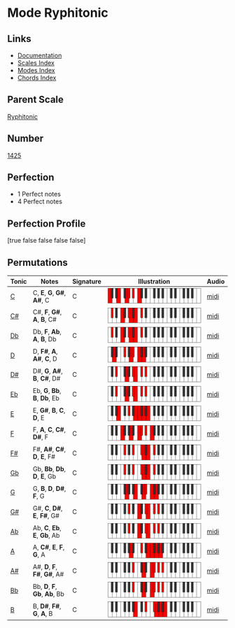 # Mode Ryphitonic

## Links

- [Documentation](index.md)
- [Scales Index](Scales.md)
- [Modes Index](Modes.md)
- [Chords Index](Chords.md)

## Parent Scale

[Ryphitonic](ScaleRyphitonic.md)

## Number

[1425](https://ianring.com/musictheory/scales/1425)

## Perfection

- 1 Perfect notes
- 4 Perfect notes

## Perfection Profile

[true false false false false]

## Permutations

| Tonic | Notes | Signature | Illustration | Audio |
|-------|-------|-----------|--------------|-------|
| [C](ModeCNaturalRyphitonic.md) | C, **E**, **G**, **G#**, **A#**, C | C | ![CNaturalRyphitonic](ModeCNaturalRyphitonic.png) | [midi](https://github.com/edipermadi/music/blob/main/docs/ModeCNaturalRyphitonic.mid?raw=true) |
| [C#](ModeCSharpRyphitonic.md) | C#, **F**, **G#**, **A**, **B**, C# | C | ![CSharpRyphitonic](ModeCSharpRyphitonic.png) | [midi](https://github.com/edipermadi/music/blob/main/docs/ModeCSharpRyphitonic.mid?raw=true) |
| [Db](ModeDFlatRyphitonic.md) | Db, **F**, **Ab**, **A**, **B**, Db | C | ![DFlatRyphitonic](ModeDFlatRyphitonic.png) | [midi](https://github.com/edipermadi/music/blob/main/docs/ModeDFlatRyphitonic.mid?raw=true) |
| [D](ModeDNaturalRyphitonic.md) | D, **F#**, **A**, **A#**, **C**, D | C | ![DNaturalRyphitonic](ModeDNaturalRyphitonic.png) | [midi](https://github.com/edipermadi/music/blob/main/docs/ModeDNaturalRyphitonic.mid?raw=true) |
| [D#](ModeDSharpRyphitonic.md) | D#, **G**, **A#**, **B**, **C#**, D# | C | ![DSharpRyphitonic](ModeDSharpRyphitonic.png) | [midi](https://github.com/edipermadi/music/blob/main/docs/ModeDSharpRyphitonic.mid?raw=true) |
| [Eb](ModeEFlatRyphitonic.md) | Eb, **G**, **Bb**, **B**, **Db**, Eb | C | ![EFlatRyphitonic](ModeEFlatRyphitonic.png) | [midi](https://github.com/edipermadi/music/blob/main/docs/ModeEFlatRyphitonic.mid?raw=true) |
| [E](ModeENaturalRyphitonic.md) | E, **G#**, **B**, **C**, **D**, E | C | ![ENaturalRyphitonic](ModeENaturalRyphitonic.png) | [midi](https://github.com/edipermadi/music/blob/main/docs/ModeENaturalRyphitonic.mid?raw=true) |
| [F](ModeFNaturalRyphitonic.md) | F, **A**, **C**, **C#**, **D#**, F | C | ![FNaturalRyphitonic](ModeFNaturalRyphitonic.png) | [midi](https://github.com/edipermadi/music/blob/main/docs/ModeFNaturalRyphitonic.mid?raw=true) |
| [F#](ModeFSharpRyphitonic.md) | F#, **A#**, **C#**, **D**, **E**, F# | C | ![FSharpRyphitonic](ModeFSharpRyphitonic.png) | [midi](https://github.com/edipermadi/music/blob/main/docs/ModeFSharpRyphitonic.mid?raw=true) |
| [Gb](ModeGFlatRyphitonic.md) | Gb, **Bb**, **Db**, **D**, **E**, Gb | C | ![GFlatRyphitonic](ModeGFlatRyphitonic.png) | [midi](https://github.com/edipermadi/music/blob/main/docs/ModeGFlatRyphitonic.mid?raw=true) |
| [G](ModeGNaturalRyphitonic.md) | G, **B**, **D**, **D#**, **F**, G | C | ![GNaturalRyphitonic](ModeGNaturalRyphitonic.png) | [midi](https://github.com/edipermadi/music/blob/main/docs/ModeGNaturalRyphitonic.mid?raw=true) |
| [G#](ModeGSharpRyphitonic.md) | G#, **C**, **D#**, **E**, **F#**, G# | C | ![GSharpRyphitonic](ModeGSharpRyphitonic.png) | [midi](https://github.com/edipermadi/music/blob/main/docs/ModeGSharpRyphitonic.mid?raw=true) |
| [Ab](ModeAFlatRyphitonic.md) | Ab, **C**, **Eb**, **E**, **Gb**, Ab | C | ![AFlatRyphitonic](ModeAFlatRyphitonic.png) | [midi](https://github.com/edipermadi/music/blob/main/docs/ModeAFlatRyphitonic.mid?raw=true) |
| [A](ModeANaturalRyphitonic.md) | A, **C#**, **E**, **F**, **G**, A | C | ![ANaturalRyphitonic](ModeANaturalRyphitonic.png) | [midi](https://github.com/edipermadi/music/blob/main/docs/ModeANaturalRyphitonic.mid?raw=true) |
| [A#](ModeASharpRyphitonic.md) | A#, **D**, **F**, **F#**, **G#**, A# | C | ![ASharpRyphitonic](ModeASharpRyphitonic.png) | [midi](https://github.com/edipermadi/music/blob/main/docs/ModeASharpRyphitonic.mid?raw=true) |
| [Bb](ModeBFlatRyphitonic.md) | Bb, **D**, **F**, **Gb**, **Ab**, Bb | C | ![BFlatRyphitonic](ModeBFlatRyphitonic.png) | [midi](https://github.com/edipermadi/music/blob/main/docs/ModeBFlatRyphitonic.mid?raw=true) |
| [B](ModeBNaturalRyphitonic.md) | B, **D#**, **F#**, **G**, **A**, B | C | ![BNaturalRyphitonic](ModeBNaturalRyphitonic.png) | [midi](https://github.com/edipermadi/music/blob/main/docs/ModeBNaturalRyphitonic.mid?raw=true) |
